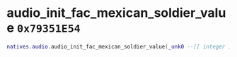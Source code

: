 # audio_init_fac_mexican_soldier_value `0x79351E54`

```lua
natives.audio.audio_init_fac_mexican_soldier_value(_unk0 --[[ integer ]])
```
